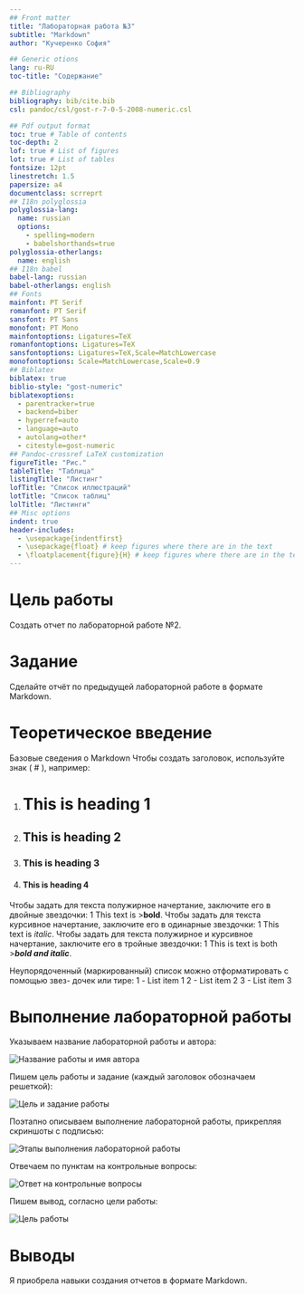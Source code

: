 ```yaml
---
## Front matter
title: "Лабораторная работа №3"
subtitle: "Markdown"
author: "Кучеренко София"

## Generic otions
lang: ru-RU
toc-title: "Содержание"

## Bibliography
bibliography: bib/cite.bib
csl: pandoc/csl/gost-r-7-0-5-2008-numeric.csl

## Pdf output format
toc: true # Table of contents
toc-depth: 2
lof: true # List of figures
lot: true # List of tables
fontsize: 12pt
linestretch: 1.5
papersize: a4
documentclass: scrreprt
## I18n polyglossia
polyglossia-lang:
  name: russian
  options:
	- spelling=modern
	- babelshorthands=true
polyglossia-otherlangs:
  name: english
## I18n babel
babel-lang: russian
babel-otherlangs: english
## Fonts
mainfont: PT Serif
romanfont: PT Serif
sansfont: PT Sans
monofont: PT Mono
mainfontoptions: Ligatures=TeX
romanfontoptions: Ligatures=TeX
sansfontoptions: Ligatures=TeX,Scale=MatchLowercase
monofontoptions: Scale=MatchLowercase,Scale=0.9
## Biblatex
biblatex: true
biblio-style: "gost-numeric"
biblatexoptions:
  - parentracker=true
  - backend=biber
  - hyperref=auto
  - language=auto
  - autolang=other*
  - citestyle=gost-numeric
## Pandoc-crossref LaTeX customization
figureTitle: "Рис."
tableTitle: "Таблица"
listingTitle: "Листинг"
lofTitle: "Список иллюстраций"
lotTitle: "Список таблиц"
lolTitle: "Листинги"
## Misc options
indent: true
header-includes:
  - \usepackage{indentfirst}
  - \usepackage{float} # keep figures where there are in the text
  - \floatplacement{figure}{H} # keep figures where there are in the text
---
```


# Цель работы

Создать отчет по лабораторной работе №2.

# Задание

Сделайте отчёт по предыдущей лабораторной работе в формате Markdown.

# Теоретическое введение

Базовые сведения о Markdown
Чтобы создать заголовок, используйте знак ( # ), например:
1. # This is heading 1
2. ## This is heading 2
3. ### This is heading 3
4. #### This is heading 4
Чтобы задать для текста полужирное начертание, заключите его в двойные звездочки:
1 This text is >**bold**.
Чтобы задать для текста курсивное начертание, заключите его в одинарные звездочки:
1 This text is *italic*.
Чтобы задать для текста полужирное и курсивное начертание, заключите его в тройные
звездочки:
1 This is text is both >***bold and italic***.

Неупорядоченный (маркированный) список можно отформатировать с помощью звез-
дочек или тире:
1 - List item 1
2 - List item 2
3 - List item 3



# Выполнение лабораторной работы

Указываем название лабораторной работы и автора:

![Название работы и имя автора](ос31.png)

Пишем цель работы и задание (каждый заголовок обозначаем решеткой):

![Цель и задание работы](ос32.png)

Поэтапно описываем выполнение лабораторной работы, прикрепляя скриншоты с подписью: 

![Этапы выполнения лабораторной работы](ос33.png)

Отвечаем по пунктам на контрольные вопросы:

![Ответ на контрольные вопросы](ос34.png)

Пишем вывод, согласно цели работы:

![Цель работы](ос35.png)

# Выводы

Я приобрела навыки создания отчетов в формате Markdown.
